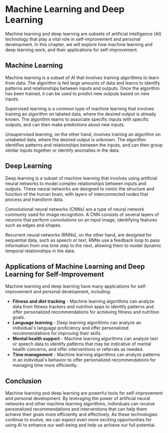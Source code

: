 # Machine Learning and Deep Learning

Machine learning and deep learning are subsets of artificial intelligence (AI) technology that play a vital role in self-improvement and personal development. In this chapter, we will explore how machine learning and deep learning work, and their applications for self-improvement.

Machine Learning
----------------

Machine learning is a subset of AI that involves training algorithms to learn from data. The algorithm is fed large amounts of data and learns to identify patterns and relationships between inputs and outputs. Once the algorithm has been trained, it can be used to predict new outputs based on new inputs.

Supervised learning is a common type of machine learning that involves training an algorithm on labeled data, where the desired output is already known. The algorithm learns to associate specific inputs with specific outputs, and can then make predictions about new inputs.

Unsupervised learning, on the other hand, involves training an algorithm on unlabeled data, where the desired output is unknown. The algorithm identifies patterns and relationships between the inputs, and can then group similar inputs together or identify anomalies in the data.

Deep Learning
-------------

Deep learning is a subset of machine learning that involves using artificial neural networks to model complex relationships between inputs and outputs. These neural networks are designed to mimic the structure and function of the human brain, with layers of interconnected nodes that process and transform data.

Convolutional neural networks (CNNs) are a type of neural network commonly used for image recognition. A CNN consists of several layers of neurons that perform convolutions on an input image, identifying features such as edges and shapes.

Recurrent neural networks (RNNs), on the other hand, are designed for sequential data, such as speech or text. RNNs use a feedback loop to pass information from one time step to the next, allowing them to model dynamic temporal relationships in the data.

Applications of Machine Learning and Deep Learning for Self-Improvement
-----------------------------------------------------------------------

Machine learning and deep learning have many applications for self-improvement and personal development, including:

* **Fitness and diet tracking** - Machine learning algorithms can analyze data from fitness trackers and nutrition apps to identify patterns and offer personalized recommendations for achieving fitness and nutrition goals.
* **Language learning** - Deep learning algorithms can analyze an individual's language proficiency and offer personalized recommendations for improving their skills.
* **Mental health support** - Machine learning algorithms can analyze text or speech data to identify patterns that may be indicative of mental health concerns, and offer interventions or referrals as needed.
* **Time management** - Machine learning algorithms can analyze patterns in an individual's behavior to offer personalized recommendations for managing time more efficiently.

Conclusion
----------

Machine learning and deep learning are powerful tools for self-improvement and personal development. By leveraging the power of artificial neural networks and other machine learning algorithms, individuals can receive personalized recommendations and interventions that can help them achieve their goals more efficiently and effectively. As these technologies continue to evolve, we can expect even more exciting opportunities for using AI to enhance our well-being and help us achieve our full potential.
